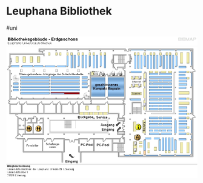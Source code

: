 # Leuphana Bibliothek

\#uni 

![399491FF-193E-4BD2-963B-E2225418EB1F.jpeg](../../Attachments/399491FF-193E-4BD2-963B-E2225418EB1F.jpeg)
